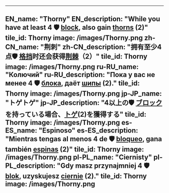 ---

EN_name: "Thorny"
EN_description: "While you have at least 4 🛡️️ <u>block</u>, also gain <u>thorns</u> (2)"
tile_id: Thorny
image: /images/Thorny.png
zh-CN_name: "荆刺"
zh-CN_description: "拥有至少4点🛡️️ <u>格挡</u>时还会获得<u>荆棘</u>（2）"
tile_id: Thorny
image: /images/Thorny.png
ru-RU_name: "Колючий"
ru-RU_description: "Пока у вас не менее 4 🛡️️ <u>блока</u>, даёт <u>шипы</u> (2)."
tile_id: Thorny
image: /images/Thorny.png
jp-JP_name: "トゲトゲ"
jp-JP_description: "4以上の🛡️️ <u>ブロック</u>を持っている場合、<u>トゲ</u>(2)を獲得する"
tile_id: Thorny
image: /images/Thorny.png
es-ES_name: "Espinoso"
es-ES_description: "Mientras tengas al menos 4 de 🛡️️ <u>bloqueo</u>, gana también <u>espinas</u> (2)"
tile_id: Thorny
image: /images/Thorny.png
pl-PL_name: "Ciernisty"
pl-PL_description: "Gdy masz przynajmniej 4 🛡️️ <u>blok</u>, uzyskujesz <u>ciernie</u> (2)."
tile_id: Thorny
image: /images/Thorny.png
---